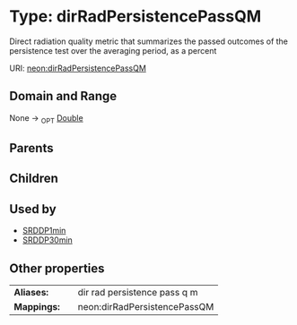 
# Type: dirRadPersistencePassQM


Direct radiation quality metric that summarizes the passed outcomes of the persistence test over the averaging period, as a percent

URI: [neon:dirRadPersistencePassQM](https://data.neonscience.org/dirRadPersistencePassQM)


## Domain and Range

None ->  <sub>OPT</sub> [Double](types/Double.md)

## Parents


## Children


## Used by

 * [SRDDP1min](SRDDP1min.md)
 * [SRDDP30min](SRDDP30min.md)

## Other properties

|  |  |  |
| --- | --- | --- |
| **Aliases:** | | dir rad persistence pass q m |
| **Mappings:** | | neon:dirRadPersistencePassQM |

